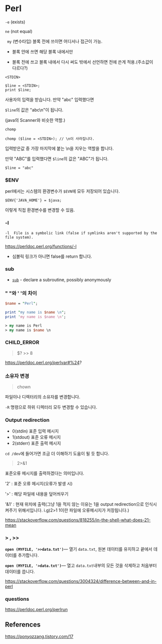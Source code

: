 # Perl

```-e``` (exists)



```ne``` (not equal)



``` my``` (변수타입) 블록 전에 쓰이면 어디서나 접근이 가능. 

- 블록 안에 쓰면 해당 블록 내에서만

- 블록 전에 쓰고 블록 내에서 다시 써도 밖에서 선언하면 전에 쓴게 적용.(주소값이 다르다?)





```<STDIN>```

```
$line = <STDIN>;
print $line;
```

사용자의 입력을 받습니다. 만약 "abc" 입력했다면

```$line```의 값은 "abc\n"이 됩니다.

(java의 Scanner와 비슷한 역할.)



```chomp``` 

```
chomp ($line = <STDIN>); // \n이 사라집니다.
```

입력받은값 중 가장 마지막에 붙는 \n을 지우는 역할을 합니다.

만약 "ABC"를 입력했다면 ```$line```의 값은 "ABC"가 됩니다.

``` 
$line = "abc"
```





### $ENV

perl에서는 시스템의 환경변수가 ```$EVN```에 모두 저장되어 있습니다.

```
$ENV{'JAVA_HOME'} = $java;
```

이렇게 직접 환경변수를 변경할 수 있음.



### -l

```
-l  File is a symbolic link (false if symlinks aren't supported by the file system).
```

https://perldoc.perl.org/functions/-l

- 심볼릭 링크가 아니면 false를 return 합니다.



### sub

- [`sub`](https://perldoc.perl.org/functions/sub) - declare a subroutine, possibly anonymously



### " "와 ' '의 차이

```perl
$name = "Perl";

print "my name is $name \n";
print 'my name is $name \n';

> my name is Perl 
> my name is $name \n
```



### CHILD_ERROR

> $? >> 8

https://perldoc.perl.org/perlvar#%24?



### 소유자 변경

> chown

파일이나 디렉터리의 소유자를 변경합니다.

```-R``` 명령으로 하위 디렉터리 모두 변경할 수 있습니다.



### Output redirection

- 0(stdin) 표준 입력 메시지
- 1(stdout) 표준 오류 메시지
- 2(stderr) 표준 출력 메시지

```cd /dev```에 들어가면 조금 더 이해하기 도움이 될 듯 합니다.

> 2>&1

표준오류 메시지를 출력하겠다는 의미입니다.

'2' : 표준 오류 메시지(오류가 발생 시)

'>' : 해당 파일에 내용을 덮어씌우기

'&1' :  현재 위치에 출력(그냥 1을 적지 않는 이유는 1을 output redirection으로 인식시켜주기 위해서입니다. i.g)2>1 1이란 파일에 오류메시지가 저장됩니다.)

https://stackoverflow.com/questions/818255/in-the-shell-what-does-21-mean



### > , >> 

**`open (MYFILE, '>>data.txt')`**— 열기 `data.txt`, 원본 데이터를 유지하고 끝에서 데이터를 추가합니다.

**`open (MYFILE, '>data.txt')`**— 열고 `data.txt`내부의 모든 것을 삭제하고 처음부터 데이터를 씁니다.

https://stackoverflow.com/questions/3004324/difference-between-and-in-perl





### questions

https://perldoc.perl.org/perlrun



## References

https://ponyozzang.tistory.com/17
